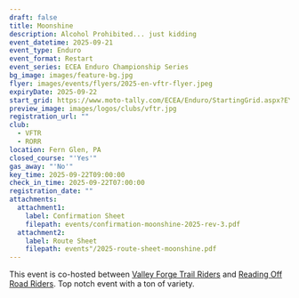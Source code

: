 ```yaml
---
draft: false
title: Moonshine
description: Alcohol Prohibited... just kidding
event_datetime: 2025-09-21
event_type: Enduro
event_format: Restart
event_series: ECEA Enduro Championship Series
bg_image: images/feature-bg.jpg
flyer: images/events/flyers/2025-en-vftr-flyer.jpeg
expiryDate: 2025-09-22
start_grid: https://www.moto-tally.com/ECEA/Enduro/StartingGrid.aspx?EY=2025&EID=15
preview_image: images/logos/clubs/vftr.jpg
registration_url: ""
club:
  - VFTR
  - RORR
location: Fern Glen, PA
closed_course: "'Yes'"
gas_away: "'No'"
key_time: 2025-09-22T09:00:00
check_in_time: 2025-09-22T07:00:00
registration_date: ""
attachments:
  attachment1:
    label: Confirmation Sheet
    filepath: events/confirmation-moonshine-2025-rev-3.pdf
  attachment2:
    label: Route Sheet
    filepath: events"/2025-route-sheet-moonshine.pdf
---
```


This event is co-hosted between [Valley Forge Trail Riders](/clubs/vftr) and [Reading Off Road Riders](/clubs/rorr). Top notch event with a ton of variety.
